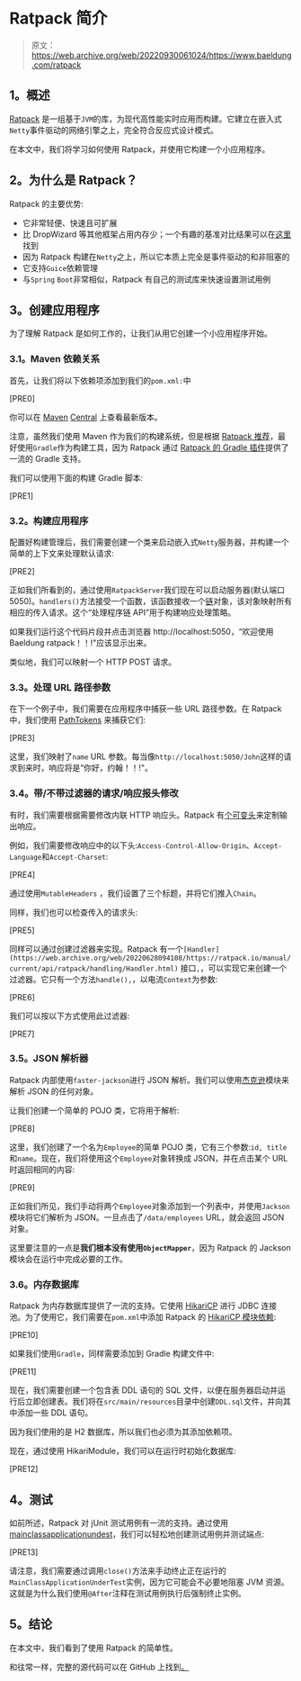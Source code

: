 # Ratpack 简介

> 原文：<https://web.archive.org/web/20220930061024/https://www.baeldung.com/ratpack>

## **1。概述**

[Ratpack](https://web.archive.org/web/20220628094108/https://ratpack.io/) 是一组基于`JVM`的库，为现代高性能实时应用而构建。它建立在嵌入式`Netty`事件驱动的网络引擎之上，完全符合反应式设计模式。

在本文中，我们将学习如何使用 Ratpack，并使用它构建一个小应用程序。

## **2。为什么是 Ratpack？**

Ratpack 的主要优势:

*   它非常轻便、快速且可扩展
*   比 DropWizard 等其他框架占用内存少；一个有趣的基准对比结果可以在[这里](https://web.archive.org/web/20220628094108/https://phillbarber.blogspot.in/2016/01/choosing-between-ratpack-and-dropwizard.html)找到
*   因为 Ratpack 构建在`Netty`之上，所以它本质上完全是事件驱动的和非阻塞的
*   它支持`Guice`依赖管理
*   与`Spring` `Boot`非常相似，Ratpack 有自己的测试库来快速设置测试用例

## **3。创建应用程序**

为了理解 Ratpack 是如何工作的，让我们从用它创建一个小应用程序开始。

### **3.1。Maven 依赖关系**

首先，让我们将以下依赖项添加到我们的`pom.xml:`中

[PRE0]

你可以在 [Maven](https://web.archive.org/web/20220628094108/https://search.maven.org/classic/#search%7Cgav%7C1%7Cg%3A%22io.ratpack%22%20AND%20a%3A%22ratpack-core%22) [Central](https://web.archive.org/web/20220628094108/https://search.maven.org/classic/#search%7Cgav%7C1%7Cg%3A%22io.ratpack%22%20AND%20a%3A%22ratpack-core%22) 上查看最新版本。

注意，虽然我们使用 Maven 作为我们的构建系统，但是根据 [Ratpack 推荐](https://web.archive.org/web/20220628094108/https://ratpack.io/manual/current/quick-start.html#using_the_gradle_plugins)，最好使用`Gradle`作为构建工具，因为 Ratpack 通过 [Ratpack 的 Gradle 插件](https://web.archive.org/web/20220628094108/https://plugins.gradle.org/search?term=ratpack)提供了一流的 Gradle 支持。

我们可以使用下面的构建 Gradle 脚本:

[PRE1]

### **3.2。构建应用程序**

配置好构建管理后，我们需要创建一个类来启动嵌入式`Netty`服务器，并构建一个简单的上下文来处理默认请求:

[PRE2]

正如我们所看到的，通过使用`RatpackServer`我们现在可以启动服务器(默认端口 5050)。`handlers()`方法接受一个函数，该函数接收一个[链](https://web.archive.org/web/20220628094108/https://ratpack.io/manual/current/api/ratpack/handling/Chain.html)对象，该对象映射所有相应的传入请求。这个“处理程序链 API”用于构建响应处理策略。

如果我们运行这个代码片段并点击浏览器 http://localhost:5050，“欢迎使用 Baeldung ratpack！！!"应该显示出来。

类似地，我们可以映射一个 HTTP POST 请求。

### **3.3。处理 URL 路径参数**

在下一个例子中，我们需要在应用程序中捕获一些 URL 路径参数。在 Ratpack 中，我们使用 [PathTokens](https://web.archive.org/web/20220628094108/https://ratpack.io/manual/current/api/ratpack/path/PathTokens.html) 来捕获它们:

[PRE3]

这里，我们映射了`name` URL 参数。每当像`http://localhost:5050/John`这样的请求到来时，响应将是“你好，约翰！！!"。

### **3.4。带/不带过滤器的请求/响应报头修改**

有时，我们需要根据需要修改内联 HTTP 响应头。Ratpack 有[个可变头](https://web.archive.org/web/20220628094108/https://ratpack.io/manual/current/api/ratpack/http/MutableHeaders.html)来定制输出响应。

例如，我们需要修改响应中的以下头:`Access-Control-Allow-Origin`、`Accept-Language`和`Accept-Charset`:

[PRE4]

通过使用`MutableHeaders` ，我们设置了三个标题，并将它们推入`Chain`。

同样，我们也可以检查传入的请求头:

[PRE5]

同样可以通过创建过滤器来实现。Ratpack 有一个`[Handler](https://web.archive.org/web/20220628094108/https://ratpack.io/manual/current/api/ratpack/handling/Handler.html)` 接口`,`，可以实现它来创建一个过滤器。它只有一个方法`handle(),`，以电流`Context`为参数:

[PRE6]

我们可以按以下方式使用此过滤器:

[PRE7]

### **3.5。JSON 解析器**

Ratpack 内部使用`faster-jackson`进行 JSON 解析。我们可以使用[杰克逊](https://web.archive.org/web/20220628094108/https://ratpack.io/manual/current/api/ratpack/jackson/Jackson.html)模块来解析 JSON 的任何对象。

让我们创建一个简单的 POJO 类，它将用于解析:

[PRE8]

这里，我们创建了一个名为`Employee`的简单 POJO 类，它有三个参数:`id, title`和`name`。现在，我们将使用这个`Employee`对象转换成 JSON，并在点击某个 URL 时返回相同的内容:

[PRE9]

正如我们所见，我们手动将两个`Employee`对象添加到一个列表中，并使用`Jackson`模块将它们解析为 JSON。一旦点击了`/data/employees` URL，就会返回 JSON 对象。

这里要注意的一点是**我们根本没有使用`ObjectMapper`**，因为 Ratpack 的 Jackson 模块会在运行中完成必要的工作。

### 3.6。内存数据库

Ratpack 为内存数据库提供了一流的支持。它使用 [HikariCP](https://web.archive.org/web/20220628094108/https://github.com/brettwooldridge/HikariCP) 进行 JDBC 连接池。为了使用它，我们需要在`pom.xml`中添加 Ratpack 的 [HikariCP 模块依赖](https://web.archive.org/web/20220628094108/https://search.maven.org/classic/#search%7Cga%7C1%7Ca%3A%22ratpack-hikari%22):

[PRE10]

如果我们使用`Gradle`，同样需要添加到 Gradle 构建文件中:

[PRE11]

现在，我们需要创建一个包含表 DDL 语句的 SQL 文件，以便在服务器启动并运行后立即创建表。我们将在`src/main/resources`目录中创建`DDL.sql`文件，并向其中添加一些 DDL 语句。

因为我们使用的是 H2 数据库，所以我们也必须为其添加依赖项。

现在，通过使用 HikariModule，我们可以在运行时初始化数据库:

[PRE12]

## **4。测试**

如前所述，Ratpack 对 jUnit 测试用例有一流的支持。通过使用[mainclassapplicationundest](https://web.archive.org/web/20220628094108/https://ratpack.io/manual/current/api/ratpack/test/MainClassApplicationUnderTest.html)，我们可以轻松地创建测试用例并测试端点:

[PRE13]

请注意，我们需要通过调用`close()`方法来手动终止正在运行的`MainClassApplicationUnderTest`实例，因为它可能会不必要地阻塞 JVM 资源。这就是为什么我们使用`@After`注释在测试用例执行后强制终止实例。

## **5。结论**

在本文中，我们看到了使用 Ratpack 的简单性。

和往常一样，完整的源代码可以在 GitHub 上找到[。](https://web.archive.org/web/20220628094108/https://github.com/eugenp/tutorials/tree/master/ratpack)